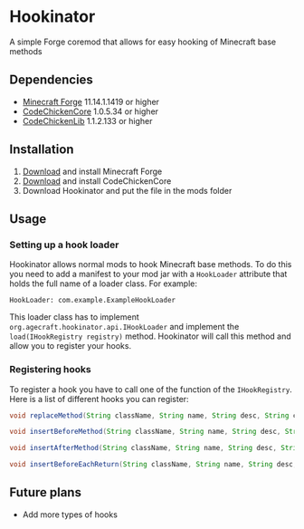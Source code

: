 # Hookinator

A simple Forge coremod that allows for easy hooking of Minecraft base methods

## Dependencies
* [Minecraft Forge](http://minecraftforge.net) 11.14.1.1419 or higher
* [CodeChickenCore](http://www.minecraftforum.net/forums/mapping-and-modding/minecraft-mods/1279956-chickenbones-mods) 1.0.5.34 or higher
* [CodeChickenLib](http://www.minecraftforum.net/forums/mapping-and-modding/minecraft-mods/1279956-chickenbones-mods) 1.1.2.133 or higher

## Installation
1. [Download](http://files.minecraftforge.net) and install Minecraft Forge
2. [Download](http://chickenbones.net/Pages/links.html) and install CodeChickenCore
3. Download Hookinator and put the file in the mods folder

## Usage
### Setting up a hook loader
Hookinator allows normal mods to hook Minecraft base methods. To do this you need to add a manifest to your mod jar with a `HookLoader` attribute that holds the full name of a loader class. For example:
```
HookLoader: com.example.ExampleHookLoader
```
This loader class has to implement `org.agecraft.hookinator.api.IHookLoader` and implement the `load(IHookRegistry registry)` method. Hookinator will call this method and allow you to register your hooks.

### Registering hooks
To register a hook you have to call one of the function of the `IHookRegistry`. Here is a list of different hooks you can register:
```java
void replaceMethod(String className, String name, String desc, String callClassName, String callName);

void insertBeforeMethod(String className, String name, String desc, String callClassName, String callName);

void insertAfterMethod(String className, String name, String desc, String callClassName, String callName);

void insertBeforeEachReturn(String className, String name, String desc, String callClassName, String callName);
```

## Future plans
* Add more types of hooks
